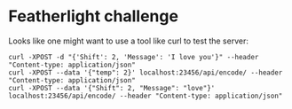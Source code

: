# Featherlight challenge

Looks like one might want to use a tool like curl to test the server:

```
curl -XPOST -d "{'Shift': 2, 'Message': 'I love you'}" --header "Content-type: application/json"
curl -XPOST --data '{"temp": 2}' localhost:23456/api/encode/ --header "Content-type: application/json"
curl -XPOST --data '{"Shift": 2, "Message": "love"}' localhost:23456/api/encode/ --header "Content-type: application/json"
```
